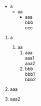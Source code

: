 - a
    - aa  
        - aaa            
        bbb            
        ccc  

1. a
    1. aa
        1. aaa  
        aaa1  
        aaa2
        2. bbb  
        bbb1  
        bbb2  

1. aaa
1. aaa2
